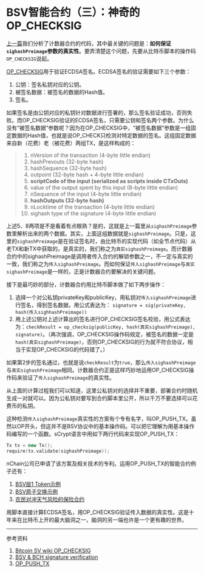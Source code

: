 # BSV智能合约（三）：神奇的OP_CHECKSIG

[上一篇](https://github.com/corper/bsv-smart-contract/blob/master/02-scrypt-code-analysis.md)我们分析了计数器合约的代码，其中最关键的问题是：**如何保证`sighashPreimage`参数的真实性**。要弄清楚这个问题，先要从比特币脚本的操作码`OP_CHECKSIG`说起。

[OP_CHECKSIG](https://wiki.bitcoinsv.io/index.php/OP_CHECKSIG)用于验证ECDSA签名。ECDSA签名的验证需要如下三个参数：

1. 公钥：签名私钥对应的公钥。
2. 被签名数据：被签名的数据的Hash值。
3. 签名。

如果签名是由公钥对应的私钥针对数据进行签署的，那么签名验证成功，否则失败。而OP_CHECKSIG验证的ECDSA签名，只需要公钥和签名两个参数。为什么没有“被签名数据”参数呢？因为在OP_CHECKSIG中，“被签名数据”参数是一组固定数据的Hash值，也就是说OP_CHECK只检测对特定数据的签名。这组固定数据来自新（花费）老（被花费）两组TX，是这样构成的：

> 1. nVersion of the transaction (4-byte little endian)
> 2. hashPrevouts (32-byte hash)
> 3. hashSequence (32-byte hash)
> 4. outpoint (32-byte hash + 4-byte little endian)
> 5. **scriptCode of the input (serialized as scripts inside CTxOuts)**
> 6. value of the output spent by this input (8-byte little endian)
> 7. nSequence of the input (4-byte little endian)
> 8. **hashOutputs (32-byte hash)**
> 9. nLocktime of the transaction (4-byte little endian)
> 10. sighash type of the signature (4-byte little endian)

上述5、8两项是不是看着有点眼熟？是的，这就是上一篇里从`sighashPreimage`参数里解析出来的两个数据。其实，上面这组数据就是`sighashPreimage`。只是，这里的`sighashPreimage`是在验证签名时，由比特币的实现代码（如全节点代码）从老TX和新TX中获取的，是真实的，我们称之为`真实sighashPreimage`。而计数器合约中的sighashPreimage是调用者传入合约的解锁参数之一，不一定与真实的一致，我们称之为`传入sighashPreimage`。而如何保证`传入sighashPreimage`与`真实sighashPreimage`是一样的，正是计数器合约要解决的关键问题。



接下是最巧妙的部分，计数器合约用比特币脚本做了如下两步操作：

1. 选择一个对公私钥privateKey和publicKey，用私钥对`传入sighashPreimage`进行签名，得到签名数据，用公式表达为： `signature = sig(privateKey, hash(传入sighhashPreimage))`
2. 用上述公钥对上述计算出的签名进行OP_CHECKSIG签名校验，用公式表达为：`checkResult = op_checksig(publicKey, hash(真实sighashPreimage), signature)`。（再次强调，OP_CHECKSIG操作码规定，被签名的数据一定是`hash(真实sighashPreimage)`，否则OP_CHECKSIG的行为就不符合协议，相当于实现OP_CHECKSIG的代码错了。）

如果第2步的签名通过，也就是说`checkResult`为`true`，那么`传入sighashPreimage`与`真实sighashPreimage`相同。计数器合约正是这样巧妙地运用OP_CHECKSIG操作码来验证了`传入sighashPreimage`的真实性。

从上面的计算过程我们可以知道，这里公私钥对的选择并不重要，部署合约时随机生成一对就可以。因为公私钥对要写到合约脚本里公开，所以千万不要选择可以花费币的私钥。



这种检测`传入sighashPreimage`真实性的方案有个专有名字，叫OP_PUSH_TX。虽然以OP开头，但这并不是BSV协议中的基本操作码。可以把它理解为用基本操作码编写的一个函数。sCrypt语言中用如下两行代码来实现OP_PUSH_TX：

```c++
Tx tx = new Tx();
require(tx.validate(sighashPreimage));
```



nChain公司已申请了该方案及相关技术的专利。运用OP_PUSH_TX的智能合约例子还有：

1. [BSV层1 Token示例](https://medium.com/coinmonks/layer-1-tokens-on-bitcoin-sv-e78c8abf270d)
2. [BSV原子交换示例](https://medium.com/@xiaohuiliu/atomic-swap-on-bitcoin-sv-abc28e836cd5)
3. [农民对冲天气风险的保险合约](https://medium.com/@Stas33496115/bitcoin-script-engineering-part-ii-ba8095f093c0)



用脚本直接计算ECDSA签名，用OP_CHECKSIG验证传入数据的真实性。这是十年来在比特币上开的最大脑洞之一，脑洞的另一端也许是一个更有趣的世界。

----

参考资料

1. [Bitcoin SV wiki OP_CHECKSIG](https://wiki.bitcoinsv.io/index.php/OP_CHECKSIG)
2. [BSV & BCH signature verification](https://github.com/bitcoin-sv/bitcoin-sv/blob/master/doc/abc/replay-protected-sighash.md#digest-algorithm)
3. [OP_PUSH_TX](https://medium.com/@xiaohuiliu/op-push-tx-3d3d279174c1)